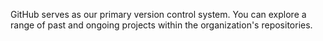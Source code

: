 GitHub serves as our primary version control system. You can explore a range of past and ongoing projects within the organization's repositories.
